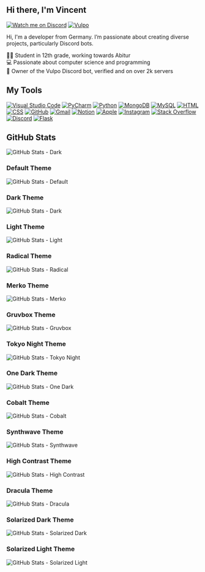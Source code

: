 ## Hi there, I'm Vincent

[![Watch me on Discord](https://img.shields.io/badge/Discord-5865F2?style=for-the-badge&logo=discord&logoColor=white)](https://discord.com/users/824378909985341451)
[![Vulpo](https://img.shields.io/badge/Vulpo-F57C00?style=for-the-badge&logo=bot&logoColor=white)](https://vulpo-bot.de)

Hi, I'm a developer from Germany. I’m passionate about creating diverse projects, particularly Discord bots.

👨‍🎓 Student in 12th grade, working towards Abitur<br>
💻 Passionate about computer science and programming<br>
🤖 Owner of the Vulpo Discord bot, verified and on over 2k servers<br>

## My Tools

[![Visual Studio Code](https://skillicons.dev/icons?i=vscode)](https://code.visualstudio.com) [![PyCharm](https://skillicons.dev/icons?i=pycharm)](https://www.jetbrains.com/pycharm/) [![Python](https://skillicons.dev/icons?i=python)](https://www.python.org/) [![MongoDB](https://skillicons.dev/icons?i=mongodb)](https://www.mongodb.com/) [![MySQL](https://skillicons.dev/icons?i=mysql)](https://www.mysql.com/) [![HTML](https://skillicons.dev/icons?i=html)](https://developer.mozilla.org/en-US/docs/Web/HTML) [![CSS](https://skillicons.dev/icons?i=css)](https://developer.mozilla.org/en-US/docs/Web/CSS) [![GitHub](https://skillicons.dev/icons?i=github)](https://github.com) [![Gmail](https://skillicons.dev/icons?i=gmail)](https://mail.google.com/) [![Notion](https://skillicons.dev/icons?i=notion)](https://www.notion.so/) [![Apple](https://skillicons.dev/icons?i=apple)](https://www.apple.com/) [![Instagram](https://skillicons.dev/icons?i=instagram)](https://www.instagram.com/) [![Stack Overflow](https://skillicons.dev/icons?i=stackoverflow)](https://stackoverflow.com/) [![Discord](https://skillicons.dev/icons?i=discord)](https://discord.com/) [![Flask](https://skillicons.dev/icons?i=flask)](https://flask.palletsprojects.com/)

## GitHub Stats

![GitHub Stats - Dark](https://github-readme-stats.vercel.app/api?username=Vinc135&theme=dark&count_private=true&show_icons=true&hide=contribs&hide_title=true&hide_border=true)


### Default Theme
![GitHub Stats - Default](https://github-readme-stats.vercel.app/api?username=Vinc135&theme=default&count_private=true&show_icons=true&hide=contribs&hide_title=false&hide_border=true)

### Dark Theme
![GitHub Stats - Dark](https://github-readme-stats.vercel.app/api?username=Vinc135&theme=dark&count_private=true&show_icons=true&hide=contribs&hide_title=false&hide_border=true)

### Light Theme
![GitHub Stats - Light](https://github-readme-stats.vercel.app/api?username=Vinc135&theme=light&count_private=true&show_icons=true&hide=contribs&hide_title=false&hide_border=true)

### Radical Theme
![GitHub Stats - Radical](https://github-readme-stats.vercel.app/api?username=Vinc135&theme=radical&count_private=true&show_icons=true&hide=contribs&hide_title=false&hide_border=true)

### Merko Theme
![GitHub Stats - Merko](https://github-readme-stats.vercel.app/api?username=Vinc135&theme=merko&count_private=true&show_icons=true&hide=contribs&hide_title=true&hide_border=true)

### Gruvbox Theme
![GitHub Stats - Gruvbox](https://github-readme-stats.vercel.app/api?username=Vinc135&theme=gruvbox&count_private=true&show_icons=true&hide=contribs&hide_title=true&hide_border=true)

### Tokyo Night Theme
![GitHub Stats - Tokyo Night](https://github-readme-stats.vercel.app/api?username=Vinc135&theme=tokyonight&count_private=true&show_icons=true&hide=contribs&hide_title=true&hide_border=true)

### One Dark Theme
![GitHub Stats - One Dark](https://github-readme-stats.vercel.app/api?username=Vinc135&theme=onedark&count_private=true&show_icons=true&hide=contribs&hide_title=true&hide_border=true)

### Cobalt Theme
![GitHub Stats - Cobalt](https://github-readme-stats.vercel.app/api?username=Vinc135&theme=cobalt&count_private=true&show_icons=true&hide=contribs&hide_title=true&hide_border=true)

### Synthwave Theme
![GitHub Stats - Synthwave](https://github-readme-stats.vercel.app/api?username=Vinc135&theme=synthwave&count_private=true&show_icons=true&hide=contribs&hide_title=true&hide_border=true)

### High Contrast Theme
![GitHub Stats - High Contrast](https://github-readme-stats.vercel.app/api?username=Vinc135&theme=highcontrast&count_private=true&show_icons=true&hide=contribs&hide_title=true&hide_border=true)

### Dracula Theme
![GitHub Stats - Dracula](https://github-readme-stats.vercel.app/api?username=Vinc135&theme=dracula&count_private=true&show_icons=true&hide=contribs&hide_title=true&hide_border=true)

### Solarized Dark Theme
![GitHub Stats - Solarized Dark](https://github-readme-stats.vercel.app/api?username=Vinc135&theme=solarized-dark&count_private=true&show_icons=true&hide=contribs&hide_title=true&hide_border=true)

### Solarized Light Theme
![GitHub Stats - Solarized Light](https://github-readme-stats.vercel.app/api?username=Vinc135&theme=solarized-light&count_private=true&show_icons=true&hide=contribs&hide_title=true&hide_border=true)
